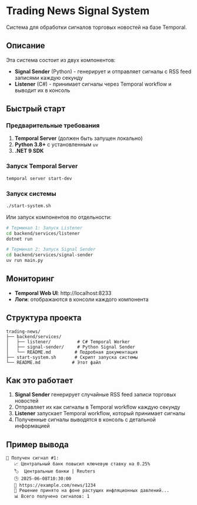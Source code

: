 # Trading News Signal System

Система для обработки сигналов торговых новостей на базе Temporal.

## Описание

Эта система состоит из двух компонентов:
- **Signal Sender** (Python) - генерирует и отправляет сигналы с RSS feed записями каждую секунду
- **Listener** (C#) - принимает сигналы через Temporal workflow и выводит их в консоль

## Быстрый старт

### Предварительные требования

1. **Temporal Server** (должен быть запущен локально)
2. **Python 3.8+** с установленным `uv`
3. **.NET 9 SDK**

### Запуск Temporal Server

```bash
temporal server start-dev
```

### Запуск системы

```bash
./start-system.sh
```

Или запуск компонентов по отдельности:

```bash
# Терминал 1: Запуск Listener
cd backend/services/listener
dotnet run

# Терминал 2: Запуск Signal Sender
cd backend/services/signal-sender
uv run main.py
```

## Мониторинг

- **Temporal Web UI**: http://localhost:8233
- **Логи**: отображаются в консоли каждого компонента

## Структура проекта

```
trading-news/
├── backend/services/
│   ├── listener/          # C# Temporal Worker
│   ├── signal-sender/     # Python Signal Sender
│   └── README.md         # Подробная документация
├── start-system.sh       # Скрипт запуска системы
└── README.md            # Этот файл
```

## Как это работает

1. **Signal Sender** генерирует случайные RSS feed записи торговых новостей
2. Отправляет их как сигналы в Temporal workflow каждую секунду
3. **Listener** запускает Temporal workflow, который принимает сигналы
4. Полученные сигналы выводятся в консоль с детальной информацией

## Пример вывода

```
📰 Получен сигнал #1:
   📈 Центральный банк повысил ключевую ставку на 0.25%
   🏷️  Центральные банки | Reuters
   🕒 2025-06-08T10:30:00
   🔗 https://example.com/news/1234
   📝 Решение принято на фоне растущих инфляционных давлений...
   📊 Всего получено сигналов: 1
```